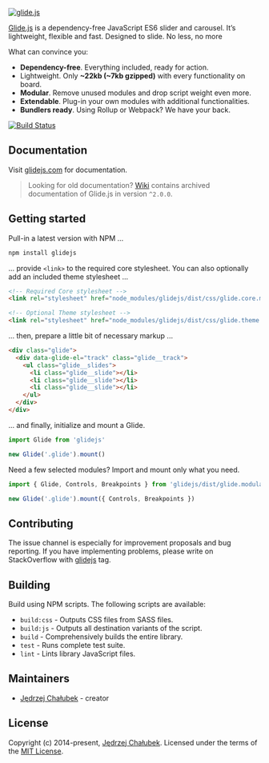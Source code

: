 [![glide.js](//glidejs.com/images/glidejs-logotype-dark.png)](//glidejs.com)

[Glide.js](//glidejs.com) is a dependency-free JavaScript ES6 slider and carousel. It’s lightweight, flexible and fast. Designed to slide. No less, no more

What can convince you:
- **Dependency-free**. Everything included, ready for action.
- Lightweight. Only **~22kb (~7kb gzipped)** with every functionality on board.
- **Modular**. Remove unused modules and drop script weight even more.
- **Extendable**. Plug-in your own modules with additional functionalities.
- **Bundlers ready**. Using Rollup or Webpack? We have your back.

[![Build Status](//api.travis-ci.org/glidejs/glide.svg?branch=3.0.0)](//travis-ci.org/glidejs/glide)

## Documentation

Visit [glidejs.com](https://glidejs.com/docs) for documentation.

> Looking for old documentation? [Wiki](https://github.com/glidejs/glide/wiki) contains archived documentation of Glide.js in version `^2.0.0`.

## Getting started

Pull-in a latest version with NPM ...

```bash
npm install glidejs
```

... provide `<link>` to the required core stylesheet. You can also optionally add an included theme stylesheet ...

```html
<!-- Required Core stylesheet -->
<link rel="stylesheet" href="node_modules/glidejs/dist/css/glide.core.min.css">

<!-- Optional Theme stylesheet -->
<link rel="stylesheet" href="node_modules/glidejs/dist/css/glide.theme.min.css">
```

... then, prepare a little bit of necessary markup ...

```html
<div class="glide">
  <div data-glide-el="track" class="glide__track">
    <ul class="glide__slides">
      <li class="glide__slide"></li>
      <li class="glide__slide"></li>
      <li class="glide__slide"></li>
    </ul>
  </div>
</div>
```

... and finally, initialize and mount a Glide.

```js
import Glide from 'glidejs'

new Glide('.glide').mount()
```

Need a few selected modules? Import and mount only what you need.

```js
import { Glide, Controls, Breakpoints } from 'glidejs/dist/glide.modular.esm'

new Glide('.glide').mount({ Controls, Breakpoints })
```

## Contributing

The issue channel is especially for improvement proposals and bug reporting. If you have implementing problems, please write on StackOverflow with [glidejs](//stackoverflow.com/questions/tagged/glidejs) tag.

## Building

Build using NPM scripts. The following scripts are available:
- `build:css` - Outputs CSS files from SASS files.
- `build:js` - Outputs all destination variants of the script.
- `build` - Comprehensively builds the entire library.
- `test` - Runs complete test suite.
- `lint` - Lints library JavaScript files.

## Maintainers

- [Jędrzej Chałubek](//github.com/jedrzejchalubek) - creator

## License

Copyright (c) 2014-present, [Jędrzej Chałubek](//jedrzejchalubek.com). Licensed under the terms of the [MIT License](//opensource.org/licenses/MIT).
